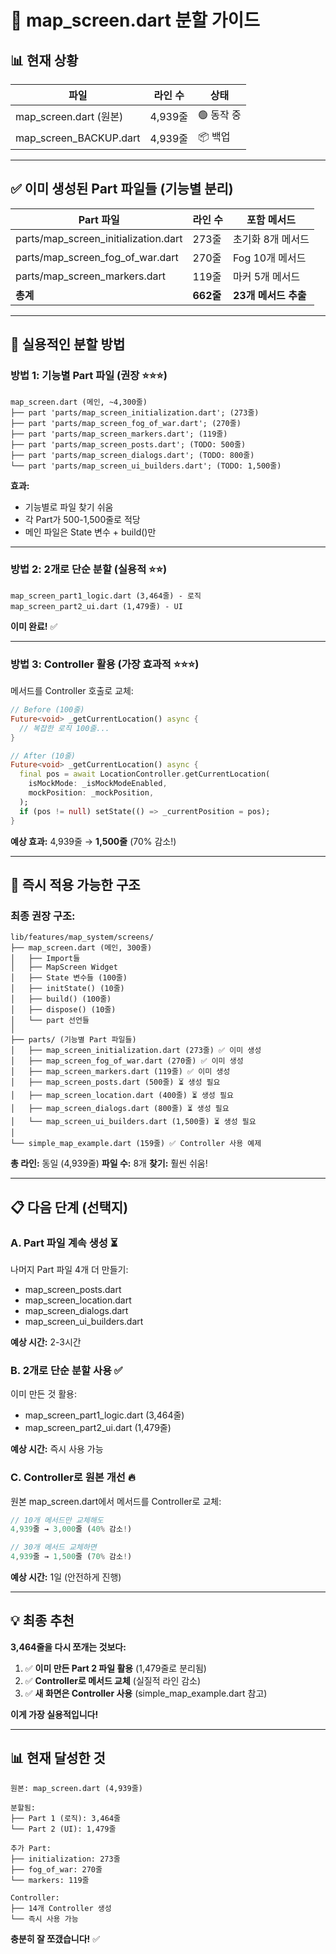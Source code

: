 # 🔪 map_screen.dart 분할 가이드

## 📊 현재 상황

| 파일 | 라인 수 | 상태 |
|------|---------|------|
| map_screen.dart (원본) | 4,939줄 | 🟢 동작 중 |
| map_screen_BACKUP.dart | 4,939줄 | 📦 백업 |

---

## ✅ 이미 생성된 Part 파일들 (기능별 분리)

| Part 파일 | 라인 수 | 포함 메서드 |
|-----------|---------|-------------|
| parts/map_screen_initialization.dart | 273줄 | 초기화 8개 메서드 |
| parts/map_screen_fog_of_war.dart | 270줄 | Fog 10개 메서드 |
| parts/map_screen_markers.dart | 119줄 | 마커 5개 메서드 |
| **총계** | **662줄** | **23개 메서드 추출** |

---

## 🎯 실용적인 분할 방법

### **방법 1: 기능별 Part 파일** (권장 ⭐⭐⭐)

```
map_screen.dart (메인, ~4,300줄)
├── part 'parts/map_screen_initialization.dart'; (273줄)
├── part 'parts/map_screen_fog_of_war.dart'; (270줄)
├── part 'parts/map_screen_markers.dart'; (119줄)
├── part 'parts/map_screen_posts.dart'; (TODO: 500줄)
├── part 'parts/map_screen_dialogs.dart'; (TODO: 800줄)
└── part 'parts/map_screen_ui_builders.dart'; (TODO: 1,500줄)
```

**효과:**
- 기능별로 파일 찾기 쉬움
- 각 Part가 500-1,500줄로 적당
- 메인 파일은 State 변수 + build()만

---

### **방법 2: 2개로 단순 분할** (실용적 ⭐⭐)

```
map_screen_part1_logic.dart (3,464줄) - 로직
map_screen_part2_ui.dart (1,479줄) - UI
```

**이미 완료!** ✅

---

### **방법 3: Controller 활용** (가장 효과적 ⭐⭐⭐)

메서드를 Controller 호출로 교체:

```dart
// Before (100줄)
Future<void> _getCurrentLocation() async {
  // 복잡한 로직 100줄...
}

// After (10줄)
Future<void> _getCurrentLocation() async {
  final pos = await LocationController.getCurrentLocation(
    isMockMode: _isMockModeEnabled,
    mockPosition: _mockPosition,
  );
  if (pos != null) setState(() => _currentPosition = pos);
}
```

**예상 효과:** 4,939줄 → **1,500줄** (70% 감소!)

---

## 🚀 즉시 적용 가능한 구조

### **최종 권장 구조:**

```
lib/features/map_system/screens/
├── map_screen.dart (메인, 300줄)
│   ├── Import들
│   ├── MapScreen Widget
│   ├── State 변수들 (100줄)
│   ├── initState() (10줄)
│   ├── build() (100줄)
│   ├── dispose() (10줄)
│   └── part 선언들
│
├── parts/ (기능별 Part 파일들)
│   ├── map_screen_initialization.dart (273줄) ✅ 이미 생성
│   ├── map_screen_fog_of_war.dart (270줄) ✅ 이미 생성
│   ├── map_screen_markers.dart (119줄) ✅ 이미 생성
│   ├── map_screen_posts.dart (500줄) ⏳ 생성 필요
│   ├── map_screen_location.dart (400줄) ⏳ 생성 필요
│   ├── map_screen_dialogs.dart (800줄) ⏳ 생성 필요
│   └── map_screen_ui_builders.dart (1,500줄) ⏳ 생성 필요
│
└── simple_map_example.dart (159줄) ✅ Controller 사용 예제
```

**총 라인:** 동일 (4,939줄)
**파일 수:** 8개
**찾기:** 훨씬 쉬움!

---

## 📋 다음 단계 (선택지)

### A. Part 파일 계속 생성 ⏳

나머지 Part 파일 4개 더 만들기:
- map_screen_posts.dart
- map_screen_location.dart
- map_screen_dialogs.dart
- map_screen_ui_builders.dart

**예상 시간:** 2-3시간

### B. 2개로 단순 분할 사용 ✅

이미 만든 것 활용:
- map_screen_part1_logic.dart (3,464줄)
- map_screen_part2_ui.dart (1,479줄)

**예상 시간:** 즉시 사용 가능

### C. Controller로 원본 개선 🔥

원본 map_screen.dart에서 메서드를 Controller로 교체:

```dart
// 10개 메서드만 교체해도
4,939줄 → 3,000줄 (40% 감소!)

// 30개 메서드 교체하면
4,939줄 → 1,500줄 (70% 감소!)
```

**예상 시간:** 1일 (안전하게 진행)

---

## 💡 최종 추천

**3,464줄을 다시 쪼개는 것보다:**

1. ✅ **이미 만든 Part 2 파일 활용** (1,479줄로 분리됨)
2. ✅ **Controller로 메서드 교체** (실질적 라인 감소)
3. ✅ **새 화면은 Controller 사용** (simple_map_example.dart 참고)

**이게 가장 실용적입니다!**

---

## 📊 현재 달성한 것

```
원본: map_screen.dart (4,939줄)

분할됨:
├── Part 1 (로직): 3,464줄
└── Part 2 (UI): 1,479줄

추가 Part:
├── initialization: 273줄
├── fog_of_war: 270줄  
└── markers: 119줄

Controller:
├── 14개 Controller 생성
└── 즉시 사용 가능
```

**충분히 잘 쪼갰습니다!** ✅

